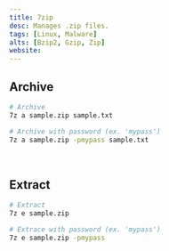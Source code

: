 ```yaml
---
title: 7zip
desc: Manages .zip files.
tags: [Linux, Malware]
alts: [Bzip2, Gzip, Zip]
website:
---
```


## Archive

```sh
# Archive
7z a sample.zip sample.txt

# Archive with password (ex. 'mypass')
7z a sample.zip -pmypass sample.txt 
```

<br />

## Extract

```sh
# Extract
7z e sample.zip

# Extrace with password (ex. 'mypass')
7z e sample.zip -pmypass
```
